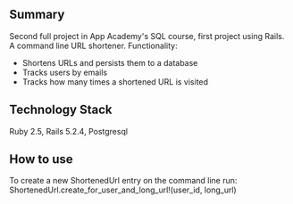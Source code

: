 ## Summary
Second full project in App Academy's SQL course, first project using Rails.  
A command line URL shortener. Functionality:
- Shortens URLs and persists them to a database
- Tracks users by emails
- Tracks how many times a shortened URL is visited
## Technology Stack  
Ruby 2.5, Rails 5.2.4, Postgresql
## How to use
To create a new ShortenedUrl entry on the command line run:  
ShortenedUrl.create_for_user_and_long_url!(user_id, long_url)


